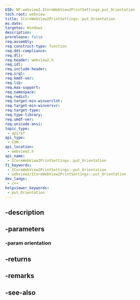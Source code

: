 ```yaml
---
UID: NF:webview2.ICoreWebView2PrintSettings.put_Orientation
tech.root: webview
title: ICoreWebView2PrintSettings::put_Orientation
ms.date: 
targetos: Windows
description: 
prerelease: false
req.assembly: 
req.construct-type: function
req.ddi-compliance: 
req.dll: 
req.header: webview2.h
req.idl: 
req.include-header: 
req.irql: 
req.kmdf-ver: 
req.lib: 
req.max-support: 
req.namespace: 
req.redist: 
req.target-min-winverclnt: 
req.target-min-winversvr: 
req.target-type: 
req.type-library: 
req.umdf-ver: 
req.unicode-ansi: 
topic_type:
 - apiref
api_type:
 - COM
api_location:
 - webview2.h
api_name:
 - ICoreWebView2PrintSettings::put_Orientation
f1_keywords:
 - ICoreWebView2PrintSettings::put_Orientation
 - webview2/ICoreWebView2PrintSettings::put_Orientation
dev_langs:
 - c++
helpviewer_keywords:
 - put_Orientation
---
```


## -description

## -parameters

### -param orientation

## -returns

## -remarks

## -see-also

